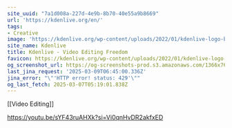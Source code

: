 ```yaml
---
site_uuid: "7a1d008a-227d-4e9b-8b70-40e55a9b8669"
url: 'https://kdenlive.org/en/'
tags:
- Creative
image: 'https://kdenlive.org/wp-content/uploads/2022/01/kdenlive-logo-blank-500px.png'
site_name: Kdenlive
title: Kdenlive - Video Editing Freedom
favicon: https://kdenlive.org/wp-content/uploads/2022/01/kdenlive-logo-blank-500px-300x300.png
og_screenshot_url: https://og-screenshots-prod.s3.amazonaws.com/1366x768/80/false/13d37a5bfe3056e3bd5b71541b5c8322ec12993aa40b05019ba819e58c17eebb.jpeg
last_jina_request: '2025-03-09T06:45:00.336Z'
jina_error: "\"'HTTP error! status: 429'\""
og_last_fetch: 2025-03-07T05:19:01.838Z
---
```

[[Video Editing]]

https://youtu.be/sYF43ruAHXk?si=Vi0qnHvDR2akfxED
